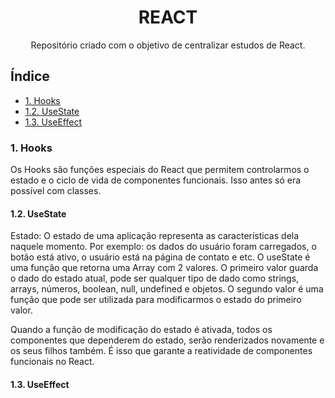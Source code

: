 <div align="center">

# REACT
</div>

<div align="center">
Repositório criado com o objetivo de centralizar estudos de React.
</div>

## Índice
- [1. Hooks]()
- [1.2. UseState]()
- [1.3. UseEffect]()

### 1. Hooks
Os Hooks são funções especiais do React que permitem controlarmos o estado e o ciclo de vida de componentes funcionais. Isso antes só era possível com classes.
#### 1.2. UseState
Estado: O estado de uma aplicação representa as características dela naquele momento. Por exemplo: os dados do usuário foram carregados, o botão está ativo, o usuário está na página de contato e etc.
O useState é uma função que retorna uma Array com 2 valores. O primeiro valor guarda o dado do estado atual, pode ser qualquer tipo de dado como strings, arrays, números, boolean, null, undefined e objetos. O segundo valor é uma função que pode ser utilizada para modificarmos o estado do primeiro valor.

Quando a função de modificação do estado é ativada, todos os componentes que dependerem do estado, serão renderizados novamente e os seus filhos também. É isso que garante a reatividade de componentes funcionais no React.

#### 1.3. UseEffect